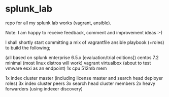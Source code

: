# splunk_lab
repo for all my splunk lab works (vagrant, ansible).

Note:
I am happy to receive feedback, comment and improvement ideas :-)

I shall shortly start committing a mix of vagrantfile ansible playbook (+roles) to build the following;

(all based on splunk enterprise 6.5.x [evaluation/trial editions])
centos 7.2 minimal (most linux distros will work)
vagrant
virtualbox (about to test vmware esxi as an endpoint)
1x cpu
512mb mem

1x index cluster master (including license master and search head deployer roles)
3x index cluster peers
3x search head cluster members
2x heavy forwarders (using indexer discovery)
